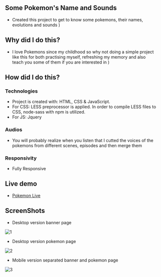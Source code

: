 ## Some Pokemon's Name and Sounds
<ul>
<li>Created this project to get to know some pokemons, their names, evolutions and sounds ) </li>
</ul>

## Why did I do this?
<ul>
<li>I love Pokemons since my childhood so why not doing a simple project like this for both practising myself, refreshing my memory and also teach you some of them if you are interested in )   </li>
 </ul>

## How did I do this?
### Technologies
<ul>
<li>Project is created with: HTML, CSS & JavaScript.</li>
<li>For CSS: LESS preprocessor is applied. In order to compile LESS files to CSS, node-sass with npm is utilized.</li>
<li>For JS: Jquery</li>
</ul>

### Audios
<ul>
<li>You will probably realize when you listen that I cutted the voices of the pokemons from different scenes, episodes and then merge them</li>
</ul>

### Responsivity
<ul>
<li>Fully Responsive</li>
</ul>

## Live demo
<ul> 
<li><a href="https://pokemon-gray.vercel.app/" target="_blank">Pokemon Live</a></li>
</ul>

## ScreenShots
<ul>
<li>Desktop version banner page</li>
</ul>

![1](https://user-images.githubusercontent.com/72968539/103764952-b02d5780-501c-11eb-9d89-a9b1f23162c2.png)

<ul>
<li>Desktop version pokemon page</li>
</ul>

![2](https://user-images.githubusercontent.com/72968539/103764455-cab30100-501b-11eb-96f2-18d67fb65d69.png)
<ul>
<li>Mobile version separated banner and pokemon page </li>
</ul>

![3](https://user-images.githubusercontent.com/72968539/103764503-de5e6780-501b-11eb-886d-4416811b9c66.png)

